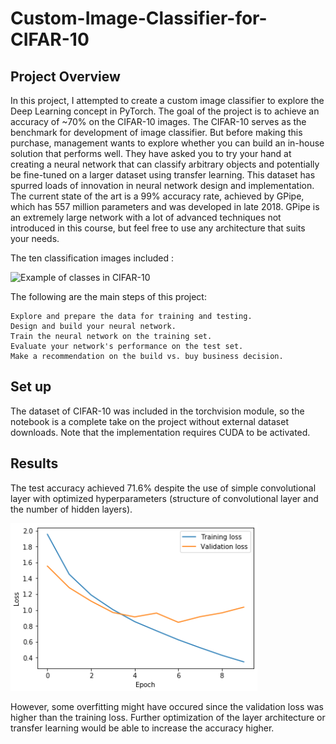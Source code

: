 # Custom-Image-Classifier-for-CIFAR-10

## Project Overview
In this project, I attempted to create a custom image classifier to explore the Deep Learning concept in PyTorch. The goal of the project is to achieve an accuracy of ~70% on the CIFAR-10 images. The CIFAR-10 serves as the benchmark for development of image classifier. 
But before making this purchase, management wants to explore whether you can build an in-house solution that performs well. They have asked you to try your hand at creating a neural network that can classify arbitrary objects and potentially be fine-tuned on a larger dataset using transfer learning. 
This dataset has spurred loads of innovation in neural network design and implementation. The current state of the art is a 99% accuracy rate, achieved by GPipe, which has 557 million parameters and was developed in late 2018. GPipe is an extremely large network with a lot of advanced techniques not introduced in this course, but feel free to use any architecture that suits your needs.

The ten classification images included :

![Example of classes in CIFAR-10](Images/cifar10)

The following are the main steps of this project:

    Explore and prepare the data for training and testing.
    Design and build your neural network.
    Train the neural network on the training set.
    Evaluate your network's performance on the test set.
    Make a recommendation on the build vs. buy business decision.

## Set up
The dataset of CIFAR-10 was included in the torchvision module, so the notebook is a complete take on the project without external dataset downloads. Note that the implementation requires CUDA to be activated.

## Results
The test accuracy achieved 71.6% despite the use of simple convolutional layer with optimized hyperparameters (structure of convolutional layer and the number of hidden layers). 

![Training losses](Images/losses.png)

However, some overfitting might have occured since the validation loss was higher than the training loss. Further optimization of the layer architecture or transfer learning would be able to increase the accuracy higher.
